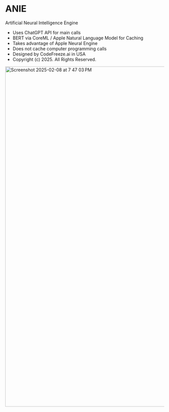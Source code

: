 # ANIE
 Artificial Neural Intelligence Engine

- Uses ChatGPT API for main calls
- BERT via CoreML / Apple Natural Language Model for Caching
- Takes advantage of Apple Neural Engine
- Does not cache computer programming calls
- Designed by CodeFreeze.ai in USA
- Copyright (c) 2025. All Rights Reserved.

<img width="1078" alt="Screenshot 2025-02-08 at 7 47 03 PM" src="https://github.com/user-attachments/assets/b5a1a6cc-e028-41b9-a462-23ec0cb20c99" />
